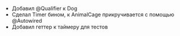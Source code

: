 * Добавил @Qualifier к Dog
* Сделал Timer бином, к AnimalCage прикручивается с помощью @Autowired
* Добавил геттер к таймеру для тестов